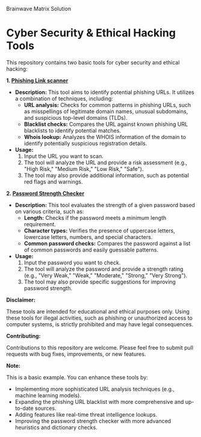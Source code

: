 Brainwave Matrix Solution
# Cyber Security & Ethical Hacking Tools

This repository contains two basic tools for cyber security and ethical hacking:

**1. <a href="https://github.com/DushyendraDamailiya/Brainwave_Matrix_Intern/blob/0404a2abe22ca492ce43b91a734c48411138201f/Phishinglink.md"> Phishing Link scanner</a>**

* **Description:** This tool aims to identify potential phishing URLs. It utilizes a combination of techniques, including:
    * **URL analysis:** Checks for common patterns in phishing URLs, such as misspellings of legitimate domain names, unusual subdomains, and suspicious top-level domains (TLDs).
    * **Blacklist checks:** Compares the URL against known phishing URL blacklists to identify potential matches. 
    * **Whois lookup:** Analyzes the WHOIS information of the domain to identify potentially suspicious registration details.
* **Usage:** 
    1. Input the URL you want to scan.
    2. The tool will analyze the URL and provide a risk assessment (e.g., "High Risk," "Medium Risk," "Low Risk," "Safe").
    3. The tool may also provide additional information, such as potential red flags and warnings.

**2. <a href="https://github.com/DushyendraDamailiya/Brainwave_Matrix_Intern/blob/0404a2abe22ca492ce43b91a734c48411138201f/passwordstrength.md"> Password Strength Checker</a>**

* **Description:** This tool evaluates the strength of a given password based on various criteria, such as:
    * **Length:** Checks if the password meets a minimum length requirement.
    * **Character types:** Verifies the presence of uppercase letters, lowercase letters, numbers, and special characters.
    * **Common password checks:** Compares the password against a list of common passwords and easily guessable patterns.
* **Usage:**
    1. Input the password you want to check.
    2. The tool will analyze the password and provide a strength rating (e.g., "Very Weak," "Weak," "Moderate," "Strong," "Very Strong").
    3. The tool may also provide specific suggestions for improving password strength.

**Disclaimer:**

These tools are intended for educational and ethical purposes only. Using these tools for illegal activities, such as phishing or unauthorized access to computer systems, is strictly prohibited and may have legal consequences. 

**Contributing:**

Contributions to this repository are welcome. Please feel free to submit pull requests with bug fixes, improvements, or new features.

**Note:**

This is a basic example. You can enhance these tools by:

* Implementing more sophisticated URL analysis techniques (e.g., machine learning models).
* Expanding the phishing URL blacklist with more comprehensive and up-to-date sources.
* Adding features like real-time threat intelligence lookups.
* Improving the password strength checker with more advanced heuristics and dictionary checks.
